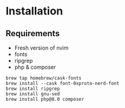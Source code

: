 # Installation
## Requirements
- Fresh version of nvim
- fonts
- ripgrep
- php & composer

```
brew tap homebrew/cask-fonts
brew install --cask font-0xproto-nerd-font
brew install ripgrep
brew install gnu-sed
brew install php@8.0 composer
```
